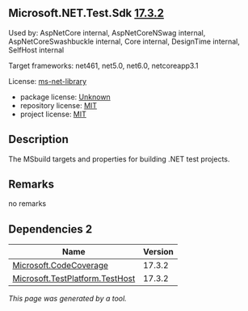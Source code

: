 Microsoft.NET.Test.Sdk [17.3.2](https://www.nuget.org/packages/Microsoft.NET.Test.Sdk/17.3.2)
--------------------

Used by: AspNetCore internal, AspNetCoreNSwag internal, AspNetCoreSwashbuckle internal, Core internal, DesignTime internal, SelfHost internal

Target frameworks: net461, net5.0, net6.0, netcoreapp3.1

License: [ms-net-library](../../../../licenses/ms-net-library) 

- package license: [Unknown]() 
- repository license: [MIT](https://github.com/microsoft/vstest) 
- project license: [MIT](https://github.com/microsoft/vstest/) 

Description
-----------
The MSbuild targets and properties for building .NET test projects.

Remarks
-----------
no remarks


Dependencies 2
-----------

|Name|Version|
|----------|:----|
|[Microsoft.CodeCoverage](../../../../packages/nuget.org/microsoft.codecoverage/17.3.2)|17.3.2|
|[Microsoft.TestPlatform.TestHost](../../../../packages/nuget.org/microsoft.testplatform.testhost/17.3.2)|17.3.2|

*This page was generated by a tool.*